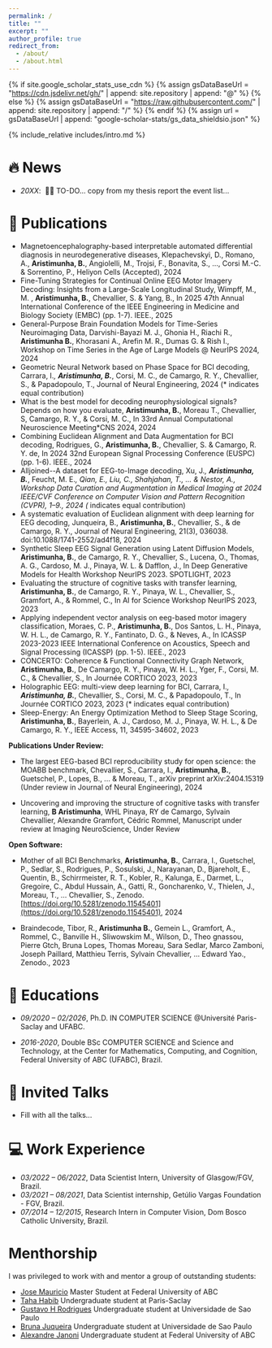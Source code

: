 ```yaml
---
permalink: /
title: ""
excerpt: ""
author_profile: true
redirect_from: 
  - /about/
  - /about.html
---
```


{% if site.google_scholar_stats_use_cdn %}
{% assign gsDataBaseUrl = "https://cdn.jsdelivr.net/gh/" | append: site.repository | append: "@" %}
{% else %}
{% assign gsDataBaseUrl = "https://raw.githubusercontent.com/" | append: site.repository | append: "/" %}
{% endif %}
{% assign url = gsDataBaseUrl | append: "google-scholar-stats/gs_data_shieldsio.json" %}

<span class='anchor' id='about-me'></span>

{% include_relative includes/intro.md %}

# 🔥 News
- *20XX*: &nbsp;🎉🎉 TO-DO... copy from my thesis report the event list...

# 📝 Publications 

<!-- <div class='paper-box'><div class='paper-box-image'><div><div class="badge">CVPR 2016</div><img src='images/500x300.png' alt="sym" width="100%"></div></div>
<div class='paper-box-text' markdown="1">

[Deep Residual Learning for Image Recognition](https://openaccess.thecvf.com/content_cvpr_2016/papers/He_Deep_Residual_Learning_CVPR_2016_paper.pdf)

**Kaiming He**, Xiangyu Zhang, Shaoqing Ren, Jian Sun

[**Project**](https://scholar.google.com/citations?view_op=view_citation&hl=zh-CN&user=DhtAFkwAAAAJ&citation_for_view=DhtAFkwAAAAJ:ALROH1vI_8AC) <strong><span class='show_paper_citations' data='DhtAFkwAAAAJ:ALROH1vI_8AC'></span></strong>
- Lorem ipsum dolor sit amet, consectetur adipiscing elit. Vivamus ornare aliquet ipsum, ac tempus justo dapibus sit amet. 
</div>
</div>

- [Lorem ipsum dolor sit amet, consectetur adipiscing elit. Vivamus ornare aliquet ipsum, ac tempus justo dapibus sit amet](https://github.com), A, B, C, **CVPR 2020** -->


- Magnetoencephalography-based interpretable automated differential diagnosis in neurodegenerative diseases, Klepachevskyi, D., Romano, A., **Aristimunha, B.**, Angiolelli, M., Trojsi, F., Bonavita, S., ..., Corsi M.-C. & Sorrentino, P., Heliyon Cells (Accepted), 2024
- Fine-Tuning Strategies for Continual Online EEG Motor Imagery Decoding: Insights from a Large-Scale Longitudinal Study, Wimpff, M., M. , **Aristimunha, B.**, Chevallier, S. & Yang, B., In 2025 47th Annual International Conference of the IEEE Engineering in Medicine and Biology Society (EMBC) (pp. 1-7). IEEE., 2025
- General-Purpose Brain Foundation Models for Time-Series Neuroimaging Data, Darvishi-Bayazi M. J., Ghonia H., Riachi R., **Aristimunha B.**, Khorasani A., Arefin M. R., Dumas G. & Rish I., Workshop on Time Series in the Age of Large Models @ NeurIPS 2024, 2024
- Geometric Neural Network based on Phase Space for BCI decoding, Carrara, I.*, **Aristimunha, B.***, Corsi, M. C., de Camargo, R. Y., Chevallier, S., & Papadopoulo, T., Journal of Neural Engineering, 2024 (* indicates equal contribution)
- What is the best model for decoding neurophysiological signals? Depends on how you evaluate, **Aristimunha, B.**, Moreau T., Chevallier, S, Camargo, R. Y., & Corsi, M. C., In 33rd Annual Computational Neuroscience Meeting*CNS 2024, 2024
- Combining Euclidean Alignment and Data Augmentation for BCI decoding, Rodrigues, G., **Aristimunha, B.**, Chevallier, S. & Camargo, R. Y. de, In 2024 32nd European Signal Processing Conference (EUSPC) (pp. 1-6). IEEE., 2024
- Alljoined--A dataset for EEG-to-Image decoding, Xu, J.*, **Aristimunha, B.***, Feucht, M. E.*, Qian, E., Liu, C., Shahjahan, T., ... & Nestor, A., Workshop Data Curation and Augmentation in Medical Imaging at 2024 IEEE/CVF Conference on Computer Vision and Pattern Recognition (CVPR), 1–9., 2024 (* indicates equal contribution)
- A systematic evaluation of Euclidean alignment with deep learning for EEG decoding, Junqueira, B., **Aristimunha, B.**, Chevallier, S., & de Camargo, R. Y., Journal of Neural Engineering, 21(3), 036038. doi:10.1088/1741-2552/ad4f18, 2024
- Synthetic Sleep EEG Signal Generation using Latent Diffusion Models, **Aristimunha, B.**, de Camargo, R. Y., Chevallier, S., Lucena, O., Thomas, A. G., Cardoso, M. J., Pinaya, W. L. & Dafflon, J., In Deep Generative Models for Health Workshop NeurIPS 2023. SPOTLIGHT, 2023
- Evaluating the structure of cognitive tasks with transfer learning, **Aristimunha, B.**, de Camargo, R. Y., Pinaya, W. L., Chevallier, S., Gramfort, A., & Rommel, C., In AI for Science Workshop NeurIPS 2023, 2023
- Applying independent vector analysis on eeg-based motor imagery classification, Moraes, C. P., **Aristimunha, B.**, Dos Santos, L. H., Pinaya, W. H. L., de Camargo, R. Y., Fantinato, D. G., & Neves, A., In ICASSP 2023-2023 IEEE International Conference on Acoustics, Speech and Signal Processing (ICASSP) (pp. 1-5). IEEE., 2023
- CONCERTO: Coherence & Functional Connectivity Graph Network, **Aristimunha, B.**, De Camargo, R. Y., Pinaya, W. H. L., Yger, F., Corsi, M. C., & Chevallier, S., In Journée CORTICO 2023, 2023
- Holographic EEG: multi-view deep learning for BCI, Carrara, I.*, **Aristimunha, B.***, Chevallier, S., Corsi, M. C., & Papadopoulo, T., In Journée CORTICO 2023, 2023 (* indicates equal contribution)
- Sleep-Energy: An Energy Optimization Method to Sleep Stage Scoring, **Aristimunha, B.**, Bayerlein, A. J., Cardoso, M. J., Pinaya, W. H. L., & De Camargo, R. Y., IEEE Access, 11, 34595-34602, 2023

**Publications Under Review:**

- The largest EEG-based BCI reproducibility study for open science: the MOABB benchmark, Chevallier, S., Carrara, I., **Aristimunha, B.**, Guetschel, P., Lopes, B., ... & Moreau, T., arXiv preprint arXiv:2404.15319 (Under review in Journal of Neural Engineering), 2024

- Uncovering and improving the structure of cognitive tasks with transfer learning, **B Aristimunha**, WHL Pinaya, RY de Camargo, Sylvain Chevallier, Alexandre Gramfort, Cédric Rommel, Manuscript under review at Imaging NeuroScience, Under Review

**Open Software:**

- Mother of all BCI Benchmarks, **Aristimunha, B.**, Carrara, I., Guetschel, P., Sedlar, S., Rodrigues, P., Sosulski, J., Narayanan, D., Bjareholt, E., Quentin, B., Schirrmeister, R. T., Kobler, R., Kalunga, E., Darmet, L., Gregoire, C., Abdul Hussain, A., Gatti, R., Goncharenko, V., Thielen, J., Moreau, T., … Chevallier, S., Zenodo. [https://doi.org/10.5281/zenodo.11545401](https://doi.org/10.5281/zenodo.11545401), 2024

- Braindecode, Tibor, R., **Aristimunha B.**, Gemein L., Gramfort, A., Rommel, C., Banville H., Sliwowskim M., Wilson, D., Theo gnassou, Pierre Gtch, Bruna Lopes, Thomas Moreau, Sara Sedlar, Marco Zamboni, Joseph Paillard, Matthieu Terris, Sylvain Chevallier, … Edward Yao., Zenodo., 2023


# 📖 Educations
- *09/2020 – 02/2026*, Ph.D. IN COMPUTER SCIENCE @Université Paris-Saclay and UFABC. 

- *2016-2020*, Double BSc COMPUTER SCIENCE and Science and Technology, at the Center for Mathematics, Computing, and Cognition, Federal University of ABC (UFABC), Brazil.

# 💬 Invited Talks
- Fill with all the talks...

# 💻 Work Experience
- *03/2022 – 06/2022*, Data Scientist Intern, University of Glasgow/FGV, Brazil.
- *03/2021 – 08/2021*, Data Scientist internship, Getúlio Vargas Foundation - FGV, Brazil.
- *07/2014 – 12/2015*, Research Intern in Computer Vision, Dom Bosco Catholic University, Brazil.

# Menthorship

I was privileged to work with and mentor a group of outstanding students:

- [Jose Mauricio](https://www.linkedin.com/in/jos%C3%A9-maur%C3%ADcio-nunes-de-oliveira-junior-aa174b92/) Master Student at Federal University of ABC
- [Taha Habib](https://www.linkedin.com/in/taha-habib-a694a31b7/) Undergraduate student at Paris-Saclay
- [Gustavo H Rodrigues](https://orcid.org/0000-0002-0922-126X) Undergraduate student at Universidade de Sao Paulo
- [Bruna Juqueira](https://www.linkedin.com/in/brunajaflopes/) Undergraduate student at Universidade de Sao Paulo
- [Alexandre Janoni](https://www.linkedin.com/in/alexandre-janoni-bayerlein-047955220/) Undergraduate student at Federal University of ABC